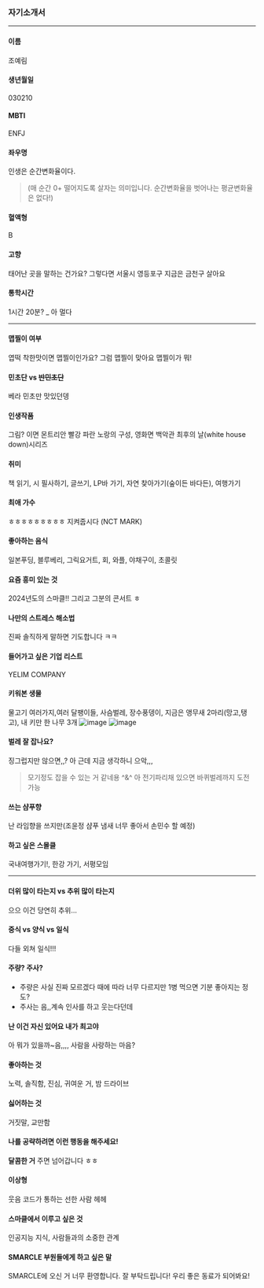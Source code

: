 ### 자기소개서

----------------------------

#### 이름
조예림
#### 생년월일
030210
#### MBTI 
ENFJ
#### 좌우명
인생은 순간변화율이다.
> (매 순간 0+ 떨어지도록 살자는 의미입니다. 순간변화율을 벗어나는 평균변화율은 없다!)
#### 혈액형 
B
#### 고향
태어난 곳을 말하는 건가요? 그렇다면 서울시 영등포구 지금은 금천구 살아요
#### 통학시간
1시간 20분? _ 아 멀다

-----------------------------

#### 맵찔이 여부
엽떡 착한맛이면 맵찔이인가요? 그럼 맵찔이 맞아요 맵찔이가 뭐!
#### 민초단 vs ~~반민초단~~
베라 민초만 맛있던뎅
#### 인생작품
그림? 이면 몬트리안 빨강 파란 노랑의 구성, 영화면 백악관 최후의 날(white house down)시리즈
#### 취미 
책 읽기, 시 필사하기, 글쓰기, LP바 가기, 자연 찾아가기(숲이든 바다든), 여행가기
#### 최애 가수
ㅎㅎㅎㅎㅎㅎㅎㅎㅎ 지켜줍시다 (NCT MARK)
#### 좋아하는 음식  
일본푸딩, 블루베리, 그릭요거트, 회, 와플, 야채구이, 초콜릿
#### 요즘 흥미 있는 것
2024년도의 스마클!! 그리고 그분의 콘서트 ㅎ
#### 나만의 스트레스 해소법
진짜 솔직하게 말하면 기도합니다 ㅋㅋ
#### 들어가고 싶은 기업 리스트
YELIM COMPANY
#### 키워본 생물
물고기 여러가지,여러 달팽이들, 사슴벌레, 장수풍뎅이, 지금은 앵무새 2마리(망고,탱고), 내 키만 한 나무 3개
![image](https://github.com/sejongsmarcle/2024_Spring_SMARCLE_Snaegi_Study/assets/70877858/cfa62c67-a155-4fbb-8b6b-2d3046a26f5b)
![image](https://github.com/sejongsmarcle/2024_Spring_SMARCLE_Snaegi_Study/assets/70877858/94b3c665-1188-4e15-8bad-407e45ad373b)

#### 벌레 잘 잡나요?
징그럽지만 않으면,,? 아 근데 지금 생각하니 으악,,,  
> 모기정도 잡을 수 있는 거 같네용 ^&^ 아 전기파리채 있으면 바퀴벌레까지 도전가능
#### 쓰는 샴푸향
난 라임향을 쓰지만(조윤정 샴푸 냄새 너무 좋아서 손민수 할 예정)
#### 하고 싶은 스몰클
국내여행가기!, 한강 가기, 서평모임

-----------------------------------------------------------------

#### 더위 많이 타는지 vs 추위 많이 타는지
으으 이건 당연히 추위... 
#### 중식 vs 양식 vs 일식
다들 외쳐 일식!!!
#### 주량? 주사?
- 주량은 사실 진짜 모르겠다 때에 따라 너무 다르지만 1병 먹으면 기분 좋아지는 정도?
- 주사는 음,,계속 인사를 하고 웃는다던데
#### 난 이건 자신 있어요 내가 최고야
아 뭐가 있을까~음,,,, 사람을 사랑하는 마음?
#### 좋아하는 것
노력, 솔직함, 진심, 귀여운 거, 밤 드라이브
#### 싫어하는 것
거짓말, 교만함
#### 나를 공략하려면 이런 행동을 해주세요!
**달콤한 거** 주면 넘어갑니다 ㅎㅎ
#### 이상형
웃음 코드가 통하는 선한 사람 헤헤
#### 스마클에서 이루고 싶은 것
인공지능 지식, 사람들과의 소중한 관계
#### SMARCLE 부원들에게 하고 싶은 말
SMARCLE에 오신 거 너무 환영합니다. 잘 부탁드립니다! 우리 좋은 동료가 되어봐요!
